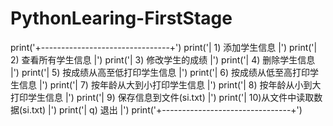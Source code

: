 # PythonLearing-FirstStage

print('+--------------------------------+')
    print('|  1) 添加学生信息               |')
    print('|  2) 查看所有学生信息           |')
    print('|  3) 修改学生的成绩             |')
    print('|  4) 删除学生信息               |')
    print('|  5) 按成绩从高至低打印学生信息 |')
    print('|  6) 按成绩从低至高打印学生信息 |')
    print('|  7) 按年龄从大到小打印学生信息 |')
    print('|  8) 按年龄从小到大打印学生信息 |')
    print('|  9) 保存信息到文件(si.txt)     |')
    print('|  10)从文件中读取数据(si.txt)   |')
    print('|  q) 退出                       |')
    print('+--------------------------------+')
